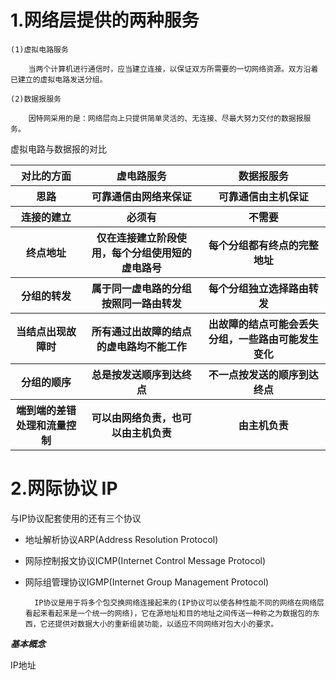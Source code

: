 # 1.网络层提供的两种服务

    (1)虚拟电路服务
    
        当两个计算机进行通信时，应当建立连接，以保证双方所需要的一切网络资源。双方沿着已建立的虚拟电路发送分组。

    (2)数据报服务
    
        因特网采用的是：网络层向上只提供简单灵活的、无连接、尽最大努力交付的数据报服务。
        
 虚拟电路与数据报的对比
 
 <table>
    <tr>
        <th>对比的方面</th>
        <th>虚电路服务</th>
        <th>数据报服务</th>
    </tr>
     <tr>
        <th>思路</th>
        <th>可靠通信由网络来保证</th>
        <th>可靠通信由主机保证</th>
    </tr>
     <tr>
        <th>连接的建立</th>
        <th>必须有</th>
        <th>不需要</th>
    </tr>
     <tr>
        <th>终点地址</th>
        <th>仅在连接建立阶段使用，每个分组使用短的虚电路号</th>
        <th>每个分组都有终点的完整地址</th>
    </tr>
     <tr>
        <th>分组的转发</th>
        <th>属于同一虚电路的分组按照同一路由转发</th>
        <th>每个分组独立选择路由转发</th>
    </tr>
     <tr>
        <th>当结点出现故障时</th>
        <th>所有通过出故障的结点的虚电路均不能工作</th>
        <th>出故障的结点可能会丢失分组，一些路由可能发生变化</th>
    </tr>
      <tr>
        <th>分组的顺序</th>
        <th>总是按发送顺序到达终点</th>
        <th>不一点按发送的顺序到达终点</th>
    </tr>
      <tr>
        <th>端到端的差错处理和流量控制</th>
        <th>可以由网络负责，也可以由主机负责</th>
        <th>由主机负责</th>
    </tr>
 </table>
        
# 2.网际协议 IP

与IP协议配套使用的还有三个协议

- 地址解析协议ARP(Address Resolution Protocol)

- 网际控制报文协议ICMP(Internet Control Message Protocol)

- 网际组管理协议IGMP(Internet Group Management Protocol)

        IP协议是用于将多个包交换网络连接起来的(IP协议可以使各种性能不同的网络在网络层看起来看起来是一个统一的网络)，它在源地址和目的地址之间传送一种称之为数据包的东西，它还提供对数据大小的重新组装功能，以适应不同网络对包大小的要求。
        
***基本概念***

IP地址



